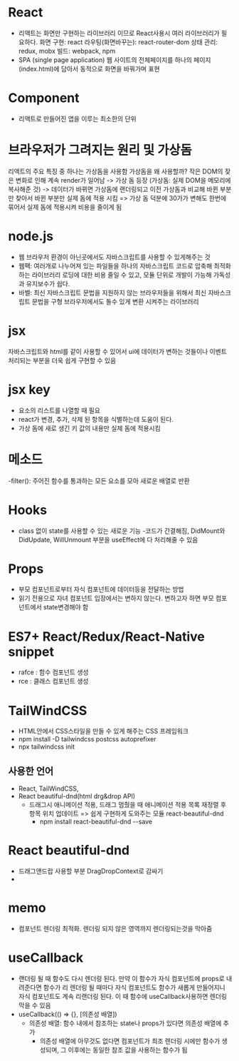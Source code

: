 # React

- 리액트는 화면만 구현하는 라이브러리 이므로 React사용시 여러 라이브러리가 필요하다.
  화면 구현: react
  라우팅(화면바꾸는): react-router-dom
  상태 관리: redux, mobx
  빌드: webpack, npm
- SPA (single page application)
  웹 사이트의 전체페이지를 하나의 페이지(index.html)에 담아서 동적으로 화면을 바꿔가며 표현

# Component

- 리액트로 만들어진 앱을 이루는 최소한의 단위

# 브라우저가 그려지는 원리 및 가상돔

리액트의 주요 특징 중 하나는 가상돔을 사용함
가상돔을 왜 사용할까?
작은 DOM의 잦은 변화로 인해 계속 render가 일어남 -> 가상 돔 등장 (가상돔: 실제 DOM을 메모리에 복사해준 것)
-> 데이터가 바뀌면 가상돔에 랜더링되고 이전 가상돔과 비교해 바뀐 부분만 찾아서 바뀐 부분만 실제 돔에 적용 시킴
=> 가상 돔 덕분에 30가가 변해도 한번에 묶어서 실제 돔에 적용시켜 비용을 줄이게 됨

# node.js

- 웹 브라우저 환경이 아닌곳에서도 자바스크립트를 사용할 수 있게해주는 것
- 웹팩: 여러개로 나누어져 있는 파일들을 하나의 자바스크립트 코드로 압축해 최적화하는 라이브러리
  로딩에 대한 비용 줄일 수 있고, 모듈 단위로 개발이 가능해 가독성과 유지보수가 쉽다.
- 바벨: 최신 자바스크립트 문법을 지원하지 않는 브라우저들을 위해서 최신 자바스크립트 문법을
  구형 브라우저에서도 돌수 있게 변환 시켜주는 라이브러리

# jsx

자바스크립트와 html를 같이 사용할 수 있어서 ui에 데이터가 변하는 것들이나 이벤트 처리되는 부분을 더욱 쉽게 구현할 수 있음

# jsx key

- 요소의 리스트를 나열할 때 필요
- react가 변경, 추가, 삭제 된 항목을 식별하는데 도움이 된다.
- 가상 돔에 새로 생긴 키 값의 내용만 실제 돔에 적용시킴

# 메소드

-filter(): 주어진 함수를 통과하는 모든 요소를 모아 새로운 배열로 반환

# Hooks

- class 없이 state를 사용할 수 있는 새로운 기능 -코드가 간결해짐, DidMount와 DidUpdate, WillUnmount 부분을 useEffect에 다 처리해줄 수 있음

# Props

- 부모 컴포넌트로부터 자식 컴포넌트에 데이터등을 전달하는 방법
- 읽기 전용으로 자녀 컴포넌트 입장에서는 변하지 않는다. 변하고자 하면 부모 컴포넌트에서 state변경해야 함

# ES7+ React/Redux/React-Native snippet

- rafce : 함수 컴포넌트 생성
- rce : 클래스 컴포넌트 생성

# TailWindCSS

- HTML안에서 CSS스타일을 만들 수 있게 해주는 CSS 프레임워크
- npm install -D tailwindcss postcss autoprefixer
- npx tailwindcss init

## 사용한 언어

- React, TailWindCSS,
- React beautiful-dnd(html drg&drop API)
  - 드래그시 애니메이션 적용, 드래그 멈췄을 때 애니메이션 적용
    목록 재정렬 후 항목 위치 업데이트 => 쉽게 구현하게 도와주는 모듈 react-beautiful-dnd
    - npm install react-beautiful-dnd --save

# React beautiful-dnd

- 드래그앤드랍 사용할 부분 DragDropContext로 감싸기
- <Droppable/> <Dragable />

# memo

- 컴포넌트 렌더링 최적화. 렌더링 되지 않은 영역까지 렌더링되는것을 막아줌

# useCallback

- 랜더링 될 때 함수도 다시 렌더링 된다. 만약 이 함수가 자식 컴포넌트에 props로 내려준다면 함수가 리 렌더링 될 때마다 자식 컴포넌트도 함수가 새롭게 만들어지니 자식 컴포넌트도 계속 리랜더링 된다. 이 때 함수에 useCallback사용하면 렌더링 막을 수 있음
- useCallback(() => {}, [의존성 배열])
  - 의존성 배열: 함수 내에서 참조하는 state나 props가 있다면 의존성 배열에 추가
    - 의존성 배열에 아무것도 없다면 컴포넌트가 최조 렌더링 시에만 함수가 생성되며, 그 이후에는 동일한 참조 값을 사용하는 함수가 됨
